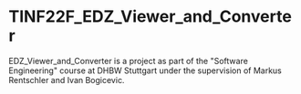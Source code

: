 # TINF22F_EDZ_Viewer_and_Converter
EDZ_Viewer_and_Converter is a project as part of the "Software Engineering" course at DHBW Stuttgart under the supervision of Markus Rentschler and Ivan Bogicevic.
